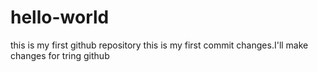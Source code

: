 # hello-world
this is my first github repository
this is my first commit changes.I'll make changes for tring github
